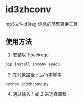 # id3zhconv

mp3文件id3tag 信息的简繁转换工具


## 使用方法

1. 安装以下package
```
pip install zhconv eyed3
```

2. 在对象路径下运行本脚本

```
python id3zhconv.py
```
4. 通过输入 1 或 2 来选择简繁
